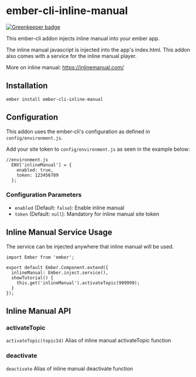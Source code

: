 # ember-cli-inline-manual

[![Greenkeeper badge](https://badges.greenkeeper.io/betterup/ember-cli-inline-manual.svg)](https://greenkeeper.io/)

This ember-cli addon injects inline manual into your ember app.

The inline manual javascript is injected into the app's index.html. This addon also comes with a service for the inline manual player.

More on inline manual: <https://inlinemanual.com/>

## Installation

```
ember install ember-cli-inline-manual
```

## Configuration
This addon uses the ember-cli's configuration as defined in `config/environment.js`.

Add your site token to `config/environment.js` as seen in the example below:

```
//environment.js
  ENV['inlineManual'] = {
    enabled: true,
    token: 123456789
  };
```

### Configuration Parameters
* `enabled` (Default: `false`): Enable inline manual
* `token` (Default: `null`): Mandatory for inline manual site token

## Inline Manual Service Usage
The service can be injected anywhere that inline manual will be used.

```
import Ember from 'ember';

export default Ember.Component.extend({
  inlineManual: Ember.inject.service(),
  showTutorial() {
  	this.get('inlineManual').activateTopic(999999);
  }
});

```

## Inline Manual API
### activateTopic
`activateTopic(topicId)`
Alias of inline manual activateTopic function
### deactivate
`deactivate`
Alias of inline manual deactivate function